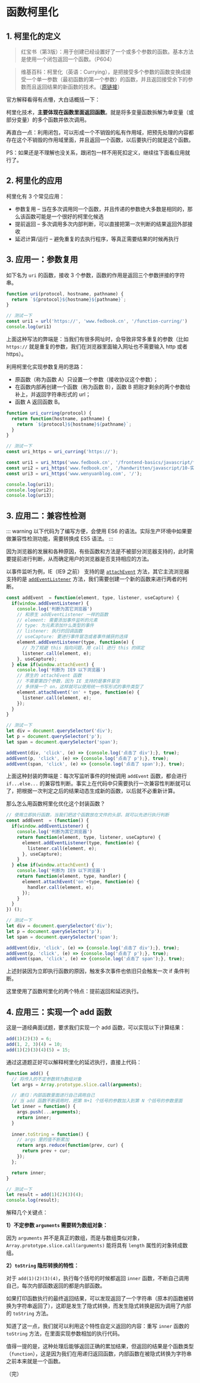 # 函数柯里化

## 1. 柯里化的定义

> 红宝书（第3版）：用于创建已经设置好了一个或多个参数的函数。基本方法是使用一个闭包返回一个函数。（P604）

> 维基百科：柯里化（英语：Currying），是把接受多个参数的函数变换成接受一个单一参数（最初函数的第一个参数）的函数，并且返回接受余下的参数而且返回结果的新函数的技术。（[原链接](https://zh.wikipedia.org/wiki/柯里化)）

官方解释看得有点懵，大白话概括一下：

柯里化技术，**主要体现在函数里面返回函数**。就是将多变量函数拆解为单变量（或部分变量）的多个函数并依次调用。

再直白一点：利用闭包，可以形成一个不销毁的私有作用域，把预先处理的内容都存在这个不销毁的作用域里面，并且返回一个函数，以后要执行的就是这个函数。

PS：如果还是不理解也没关系，跟闭包一样不用死扣定义，继续往下面看应用就行了。

## 2. 柯里化的应用

柯里化有 3 个常见应用：

* 参数复用 – 当在多次调用同一个函数，并且传递的参数绝大多数是相同的，那么该函数可能是一个很好的柯里化候选
* 提前返回 – 多次调用多次内部判断，可以直接把第一次判断的结果返回外部接收
* 延迟计算/运行 – 避免重复的去执行程序，等真正需要结果的时候再执行

## 3. 应用一：参数复用

如下名为 `uri` 的函数，接收 3 个参数，函数的作用是返回三个参数拼接的字符串。

```javascript
function uri(protocol, hostname, pathname) {
  return `${protocol}${hostname}${pathname}`;
}

// 测试一下
const uri1 = url('https://', 'www.fedbook.cn', '/function-curring/')
console.log(uri1)
```

上面这种写法的弊端是：当我们有很多网址时，会导致非常多重复的参数（比如 `https://` 就是重复的参数，我们在浏览器里面输入网址也不需要输入 http 或者 https）。

利用柯里化实现参数复用的思路：

* 原函数（称为函数 A）只设置一个参数（接收协议这个参数）；
* 在函数内部再创建一个函数（称为函数 B），函数 B 把刚才剩余的两个参数给补上，并返回字符串形式的 url；
* 函数 A 返回函数 B。

```javascript
function uri_curring(protocol) {
  return function(hostname, pathname) {
    return `${protocol}${hostname}${pathname}`; 
  }
}

// 测试一下
const uri_https = uri_curring('https://');

const uri1 = uri_https('www.fedbook.cn', '/frontend-basics/javascript/function-currying/');
const uri2 = uri_https('www.fedbook.cn', '/handwritten/javascript/10-实现bind方法/');
const uri3 = uri_https('www.wenyuanblog.com', '/');

console.log(uri1);
console.log(uri2);
console.log(uri3);
```

## 3. 应用二：兼容性检测

::: warning
以下代码为了编写方便，会使用 ES6 的语法。实际生产环境中如果要做兼容性检测功能，需要转换成 ES5 语法。
:::

因为浏览器的发展和各种原因，有些函数和方法是不被部分浏览器支持的，此时需要提前进行判断，从而确定用户的浏览器是否支持相应的方法。

以事件监听为例，IE（IE9 之前） 支持的是 [`attachEvent`](https://developer.mozilla.org/zh-CN/docs/Web/API/EventTarget/addEventListener) 方法，其它主流浏览器支持的是 [`addEventListener`](https://developer.mozilla.org/zh-CN/docs/Web/API/EventTarget/addEventListener) 方法，我们需要创建一个新的函数来进行两者的判断。

```javascript
const addEvent  = function(element, type, listener, useCapture) {
  if(window.addEventListener) {
    console.log('判断为其它浏览器')
    // 和原生 addEventListener 一样的函数
    // element: 需要添加事件监听的元素
    // type: 为元素添加什么类型的事件
    // listener: 执行的回调函数
    // useCapture: 要进行事件冒泡或者事件捕获的选择
    element.addEventListener(type, function(e) {
      // 为了规避 this 指向问题，用 call 进行 this 的绑定
      listener.call(element, e);
    }, useCapture);
  } else if(window.attachEvent) {
    console.log('判断为 IE9 以下浏览器')
    // 原生的 attachEvent 函数
    // 不需要第四个参数，因为 IE 支持的是事件冒泡
    // 多拼接一个 on，这样就可以使用统一书写形式的事件类型了
    element.attachEvent('on' + type, function(e) {
      listener.call(element, e);
    });
  }
}

// 测试一下
let div = document.querySelector('div');
let p = document.querySelector('p');
let span = document.querySelector('span');

addEvent(div, 'click', (e) => {console.log('点击了 div');}, true);
addEvent(p, 'click', (e) => {console.log('点击了 p');}, true);
addEvent(span, 'click', (e) => {console.log('点击了 span');}, true);
```

上面这种封装的弊端是：每次写监听事件的时候调用 `addEvent` 函数，都会进行 `if...else...` 的兼容性判断。事实上在代码中只需要执行一次兼容性判断就可以了，把根据一次判定之后的结果动态生成新的函数，以后就不必重新计算。

那么怎么用函数柯里化优化这个封装函数？

```javascript
// 使用立即执行函数，当我们把这个函数放在文件的头部，就可以先进行执行判断
const addEvent  = (function() {
  if(window.addEventListener) {
    console.log('判断为其它浏览器')
    return function(element, type, listener, useCapture) {
      element.addEventListener(type, function(e) {
        listener.call(element, e);
      }, useCapture);
    }
  } else if(window.attachEvent) {
    console.log('判断为 IE9 以下浏览器')
    return function(element, type, handler) {
      element.attachEvent('on'+type, function(e) {
        handler.call(element, e);
      });
    }
  }
}) ();

// 测试一下
let div = document.querySelector('div');
let p = document.querySelector('p');
let span = document.querySelector('span');

addEvent(div, 'click', (e) => {console.log('点击了 div');}, true);
addEvent(p, 'click', (e) => {console.log('点击了 p');}, true);
addEvent(span, 'click', (e) => {console.log('点击了 span');}, true);
```

上述封装因为立即执行函数的原因，触发多次事件也依旧只会触发一次 if 条件判断。

这里使用了函数柯里化的两个特点：提前返回和延迟执行。

## 4. 应用三：实现一个 add 函数

这是一道经典面试题，要求我们实现一个 add 函数，可以实现以下计算结果：

```javascript
add(1)(2)(3) = 6;
add(1, 2, 3)(4) = 10;
add(1)(2)(3)(4)(5) = 15;
```

通过这道题正好可以解释柯里化的延迟执行，直接上代码：

```javascript
function add() {
  // 将传入的不定参数转为数组对象
  let args = Array.prototype.slice.call(arguments);

  // 递归：内部函数里面进行自己调用自己
  // 当 add 函数不断调用时，把第 N+1 个括号的参数加入到第 N 个括号的参数里面
  let inner = function() {
    args.push(...arguments);
    return inner;
  }
  
  inner.toString = function() {
    // args 里的值不断累加
    return args.reduce(function(prev, cur) {
      return prev + cur;  
    });
  };

  return inner;
}

// 测试一下
let result = add(1)(2)(3)(4);
console.log(result);
```

解释几个关键点：

**1）不定参数 `arguments` 需要转为数组对象：**

因为 `arguments` 并不是真正的数组，而是与数组类似对象，`Array.prototype.slice.call(arguments)` 能将具有 `length` 属性的对象转成数组。

**2）`toString` 隐形转换的特性：**

对于 `add(1)(2)(3)(4)`，执行每个括号的时候都返回 `inner` 函数，不断自己调用自己，每次内部函数返回的都是内部函数。

如果打印函数执行的最终返回结果，可以发现返回了一个字符串（原本的函数被转换为字符串返回了），这即是发生了隐式转换，而发生隐式转换是因为调用了内部的 `toString` 方法。

知道了这一点，我们就可以利用这个特性自定义返回的内容：重写 `inner` 函数的 `toString` 方法，在里面实现参数相加的执行代码。

值得一提的是，这种处理后能够返回正确的累加结果，但返回的结果是个函数类型（`function`），这是因为我们在用递归返回函数，内部函数在被隐式转换为字符串之前本来就是一个函数。

（完）
